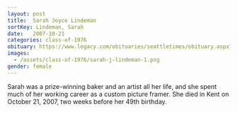```yaml
---
layout: post
title:  Sarah Joyce Lindeman
sortKey: Lindeman, Sarah
date:   2007-10-21
categories: class-of-1976
obituary: https://www.legacy.com/obituaries/seattletimes/obituary.aspx?n=Sarah-Lindeman&pid=98783677
images:
  - /assets/class-of-1976/sarah-j-lindeman-1.png
gender: female
---
```

Sarah was a prize-winning baker and an artist all her life, and she spent much of her working career as a custom picture framer. She died in Kent on October 21, 2007, two weeks before her 49th birthday.
